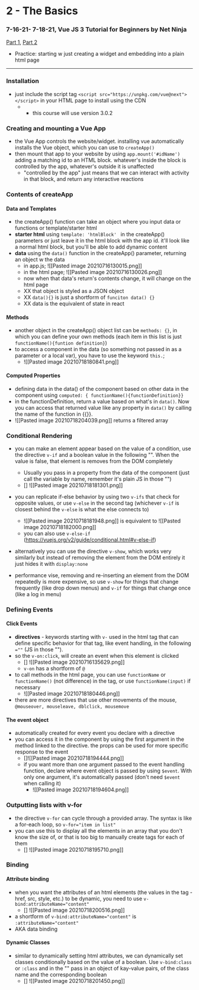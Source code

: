 # 2 - The Basics
###  7-16-21- 7-18-21, Vue JS 3 Tutorial for Beginners by Net Ninja

[Part 1](https://www.youtube.com/watch?v=F7PLPJqVotk), [Part 2](https://www.youtube.com/watch?v=CYPZBK8zUik)
- Practice: starting w just creating a widget and embedding into a plain html page

---

### Installation
- just include the script tag `<script src="https://unpkg.com/vue@next"></script>`
 in your HTML page to install using the CDN
 	- * this course will use version 3.0.2
	
### Creating and mounting a Vue App
- the Vue App controls the website/widget. installing vue automatically installs the Vue object, which you can use to `createApp()`
- then mount that app to your website by using `app.mount('#idName')` adding a matching id to an HTML block. whatever's inside the block is controlled by the app, whatever's outside it is unaffected  
	- "controlled by the app" just means that we can interact with activity in that block, and return any interactive reactions

### Contents of createApp

#### Data and Templates
-  the createApp() function can take an object where you input data or functions or template/starter html
- **starter html** using `template: 'htmlBlock' ` in the createApp() parameters or just leave it in the html block with the app id. it'll look like a normal html block, but you'll be able to add dynamic content
- **data** using the `data()` function in the createApp() parameter, returning an object w the data
	- in app.js; ![[Pasted image 20210716130015.png]]
	- in the html page; ![[Pasted image 20210716130026.png]]
	- now when that data's return's contents change, it will change on the html page
	- XX that object is styled as a JSON object
	- XX `data(){}` is just a shortform of `funciton data() {}`
	- XX data is the equivalent of state in react 

#### Methods
- another object in the createApp() object list can be 	`methods: {}`, in which you can define your own methods (each item in this list is just `functionName(){funtion definition}`)
- to access a component in the data (so something not passed in as a parameter or a local var), you have to use the keyword `this.`;
	- ![[Pasted image 20210718180841.png]]

#### Computed Properties
- defining data in the data() of the component based on other data in the component using `computed: { functionName(){functionDefinition}}`
- in the functionDefinition, return a value based on what's in `data()`. Now you can access that returned value like any property in `data()` by calling the name of the function in {{}}. 
- ![[Pasted image 20210718204039.png]] returns a filtered array


### Conditional Rendering
- you can make an element appear based on the value of a condition, use the directive `v-if` and a boolean value in the following "". When the value is false, that element is removes from the DOM completely
	- Usually you pass in a property from the data of the component (just call the variable by name, remember it's plain JS in those "")
	- [] ![[Pasted image 20210718181301.png]]

- you can replicate if-else behavior by using two `v-ifs` that check for opposite values, or use `v-else` in the second tag (whichever `v-if` is closest behind the `v-else` is what the else connects to)
	- ![[Pasted image 20210718181948.png]] is equivalent to ![[Pasted image 20210718182000.png]]
	- you can also use `v-else-if` (https://vuejs.org/v2/guide/conditional.html#v-else-if)

- alternatively you can use the directive `v-show`, which works very similarly but instead of removing the element from the DOM entirely it just hides it with `display:none`

- performance vise, removing and re-inserting an element from the DOM repeatedly is more expensive, so use `v-show` for things that change frequently (like drop down menus) and `v-if` for things that change once (like a log in menu)

### Defining Events
#### Click Events
- **directives** - keywords starting with `v-` used in the html tag that can define specific behavior for that tag, like event handling, in the following `=""` (JS in those ""). 
- so the `v-on:click`, will create an event when this element is clicked
	- [] ![[Pasted image 20210716135629.png]]
	- `v-on` has a shortform of `@` 
- to call methods in the html page, you can use `functionName` or `functionName()` (not difference) in the tag, or use `functionName(input)` if necessary
	- ![[Pasted image 20210718180446.png]]
- there are more directives that use other movements of the mouse, `@mouseover, mouseleave, dblclick, mousemove`

#### The event object
- automatically created for every event you declare with a directive
- you can access it in the component by using the first argument in the method linked to the directive. the props can be used for more specific response to the event 
	- []![[Pasted image 20210718194444.png]]
	- if you want more than one argument passed to the event handling function, declare where event object is passed by using `$event`. With only one argument, it's automatically passed (don't need `$event` when calling it)
		- ![[Pasted image 20210718194604.png]]

### Outputting lists with v-for
- the directive `v-for` can cycle through a provided array. The syntax is like a for-each loop, so `v-for="item in list"`
- you can use this to display all the elements in an array that you don't know the size of, or that is too big to manually create tags for each of them
	- [] ![[Pasted image 20210718195710.png]]

### Binding
#### Attribute binding
- when you want the attributes of an html elements (the values in the tag - href, src, style, etc.) to be dynamic, you need to use `v-bind:attributeName="content"`
	- [] ![[Pasted image 20210718200516.png]]
- a shortform of `v-bind:attributeName="content"` is `:attributeName="content"`
- AKA data binding

#### Dynamic Classes
- similar to dynamically setting html attributes, we can dynamically set classes conditionally based on the value of a boolean. Use `v-bind:class` or `:class` and in the "" pass in an object of kay-value pairs, of the class name and the corresponding boolean
	- [] ![[Pasted image 20210718201450.png]]

